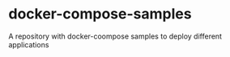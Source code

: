 # docker-compose-samples
A repository with docker-coompose samples to deploy different applications
